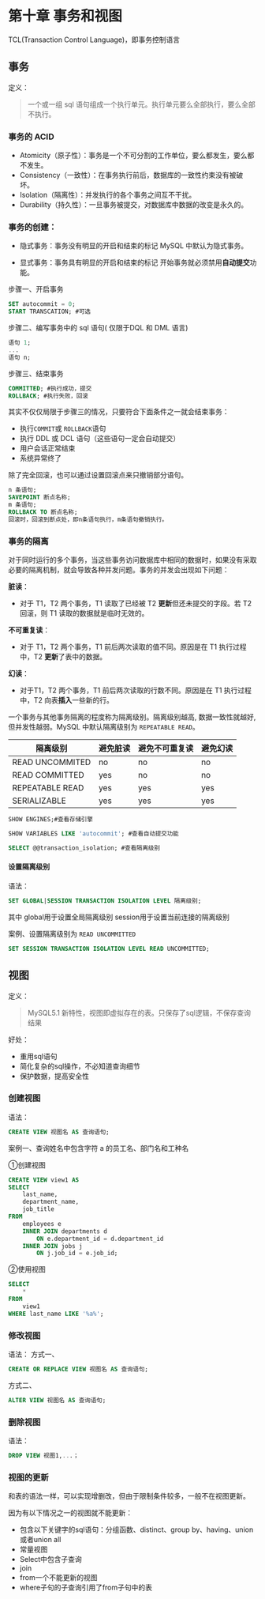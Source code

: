 # 第十章 事务和视图

TCL(Transaction Control Language)，即事务控制语言

## 事务
定义：
>一个或一组 sql 语句组成一个执行单元。执行单元要么全部执行，要么全部不执行。

### 事务的 ACID
- Atomicity（原子性）：事务是一个不可分割的工作单位，要么都发生，要么都不发生。
- Consistency（一致性）：在事务执行前后，数据库的一致性约束没有被破坏。
- Isolation（隔离性）：并发执行的各个事务之间互不干扰。
- Durability（持久性）：一旦事务被提交，对数据库中数据的改变是永久的。

### 事务的创建：
- 隐式事务：事务没有明显的开启和结束的标记
MySQL 中默认为隐式事务。

- 显式事务：事务具有明显的开启和结束的标记
开始事务就必须禁用**自动提交**功能。

步骤一、开启事务
```sql
SET autocommit = 0;
START TRANSCATION; #可选
```
步骤二、编写事务中的 sql 语句( 仅限于DQL 和 DML 语言)
```sql
语句 1;
...
语句 n;
```
步骤三、结束事务
```sql
COMMITTED; #执行成功，提交
ROLLBACK; #执行失败，回滚
```
其实不仅仅局限于步骤三的情况，只要符合下面条件之一就会结束事务：
- 执行```COMMIT```或 ```ROLLBACK```语句
- 执行 DDL 或 DCL 语句（这些语句一定会自动提交）
- 用户会话正常结束
- 系统异常终了

除了完全回滚，也可以通过设置回滚点来只撤销部分语句。
```sql
n 条语句;
SAVEPOINT 断点名称;
m 条语句;
ROLLBACK TO 断点名称;
回滚时，回滚到断点处，即n条语句执行，m条语句撤销执行。
```

### 事务的隔离
对于同时运行的多个事务，当这些事务访问数据库中相同的数据时，如果没有采取必要的隔离机制，就会导致各种并发问题。事务的并发会出现如下问题：

**脏读**：
- 对于 T1，T2 两个事务，T1 读取了已经被 T2 **更新**但还未提交的字段。若 T2 回滚，则 T1 读取的数据就是临时无效的。

**不可重复读**：
- 对于 T1，T2 两个事务，T1 前后两次读取的值不同。原因是在 T1 执行过程中，T2 **更新**了表中的数据。

**幻读**：
- 对于T1，T2 两个事务，T1 前后两次读取的行数不同。原因是在 T1 执行过程中，T2 向表**插入**一些新的行。

一个事务与其他事务隔离的程度称为隔离级别。隔离级别越高, 数据一致性就越好, 但并发性越弱。MySQL 中默认隔离级别为 ```REPEATABLE READ```。

| 隔离级别        | 避免脏读 | 避免不可重复读 | 避免幻读 |
| --------------- | -------- | -------------- | -------- |
| READ UNCOMMITED | no       | no             | no       |
| READ COMMITTED  | yes      | no             | no       |
| REPEATABLE READ | yes      | yes            | yes      |
| SERIALIZABLE    | yes      | yes            | yes      |

```sql
SHOW ENGINES;#查看存储引擎
```
 ```sql
SHOW VARIABLES LIKE 'autocommit'; #查看自动提交功能
 ```
```sql
SELECT @@transaction_isolation; #查看隔离级别
```

#### 设置隔离级别
语法：
```sql
SET GLOBAL|SESSION TRANSACTION ISOLATION LEVEL 隔离级别;
```
其中
global用于设置全局隔离级别
session用于设置当前连接的隔离级别

案例、设置隔离级别为 ```READ UNCOMMITTED```
```sql
SET SESSION TRANSACTION ISOLATION LEVEL READ UNCOMMITTED;
```

## 视图
定义：
>MySQL5.1 新特性，视图即虚拟存在的表。只保存了sql逻辑，不保存查询结果

好处：
- 重用sql语句
- 简化复杂的sql操作，不必知道查询细节
- 保护数据，提高安全性


### 创建视图
语法：
```sql
CREATE VIEW 视图名 AS 查询语句;
```
案例一、查询姓名中包含字符 a 的员工名、部门名和工种名

①创建视图
```sql
CREATE VIEW view1 AS
SELECT
    last_name,
    department_name,
    job_title
FROM
    employees e
    INNER JOIN departments d
        ON e.department_id = d.department_id
    INNER JOIN jobs j
        ON j.job_id = e.job_id;
```
②使用视图
```sql
SELECT
    *
FROM
    view1
WHERE last_name LIKE '%a%';
```
### 修改视图
 语法：
 方式一、
 ```sql
CREATE OR REPLACE VIEW 视图名 AS 查询语句;
 ```
方式二、
```sql
ALTER VIEW 视图名 AS 查询语句;
```
### 删除视图
语法：
```sql
DROP VIEW 视图1,...；
```

### 视图的更新

和表的语法一样，可以实现增删改，但由于限制条件较多，一般不在视图更新。

因为有以下情况之一的视图就不能更新：

- 包含以下关键字的sql语句：分组函数、distinct、group by、having、union或者union all
- 常量视图
- Select中包含子查询
- join
- from一个不能更新的视图
- where子句的子查询引用了from子句中的表